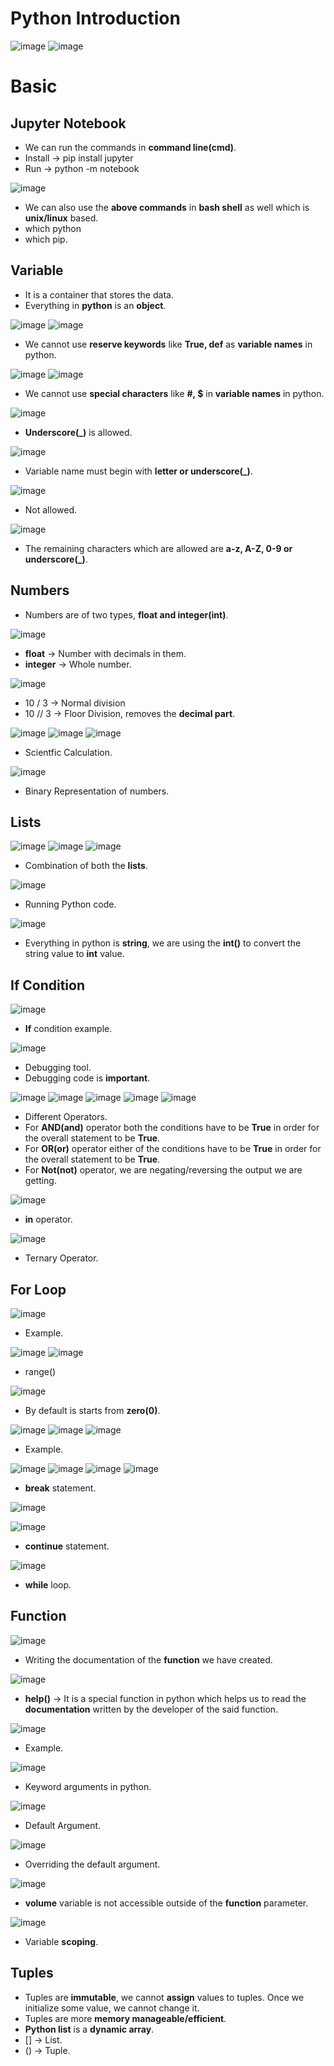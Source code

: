 # Python Introduction

![image](https://github.com/arghanath007/Python/assets/54589605/51d61758-e1b6-40c3-9842-2403cdcc7ba3)
![image](https://github.com/arghanath007/Python/assets/54589605/da2a02c2-6083-4ed4-a647-7a0f0824b315)

# Basic

## Jupyter Notebook

* We can run the commands in **command line(cmd)**.
* Install -> pip install jupyter
* Run -> python -m notebook

![image](https://github.com/arghanath007/Python/assets/54589605/294d496e-5537-45a6-8af0-c0ecffe14694)

* We can also use the **above commands** in **bash shell** as well which is **unix/linux** based.
* which python
* which pip.

## Variable

* It is a container that stores the data.
* Everything in **python** is an **object**.

![image](https://github.com/arghanath007/Python/assets/54589605/0c1e912e-66fc-49a9-999a-12a43452d6b2)
![image](https://github.com/arghanath007/Python/assets/54589605/bd703949-4875-4e16-90a7-0400c431cba0)

* We cannot use **reserve keywords** like **True, def** as **variable names** in python. 

![image](https://github.com/arghanath007/Python/assets/54589605/4e577654-e579-4011-8e7c-e76e978f19dc)
![image](https://github.com/arghanath007/Python/assets/54589605/216d3911-e5ec-45ab-a951-f2580bdc9780)

* We cannot use **special characters** like **#, $** in **variable names** in python. 

![image](https://github.com/arghanath007/Python/assets/54589605/49d0e91a-848b-4108-b5cf-806f46226f22)

* **Underscore(_)** is allowed.

![image](https://github.com/arghanath007/Python/assets/54589605/cd395f1f-b1b3-4ffe-bde7-e2754ea8a424)

* Variable name must begin with **letter or underscore(_)**.

![image](https://github.com/arghanath007/Python/assets/54589605/d84882dd-b60b-41df-a3b8-74923cd2df69)

* Not allowed.

![image](https://github.com/arghanath007/Python/assets/54589605/d8f0aa96-aa26-40e1-9f07-ded92a40cc71)

* The remaining characters which are allowed are **a-z, A-Z, 0-9 or underscore(_)**. 

## Numbers

* Numbers are of two types, **float and integer(int)**.

![image](https://github.com/arghanath007/Python/assets/54589605/5279a0a5-9794-4aee-a16c-2fc397167e89)

* **float** -> Number with decimals in them.
* **integer** -> Whole number.

![image](https://github.com/arghanath007/Python/assets/54589605/d6e3830c-5faa-42ba-ac39-94f451b866fd)

* 10 / 3 -> Normal division
* 10 // 3 -> Floor Division, removes the **decimal part**. 

![image](https://github.com/arghanath007/Python/assets/54589605/f590d7c1-e5c7-4537-ae33-5f5c7fdaed3b)
![image](https://github.com/arghanath007/Python/assets/54589605/98af1f2f-232a-4d5f-ad9a-d4d3896061a4)
![image](https://github.com/arghanath007/Python/assets/54589605/89055766-3038-4b37-901b-ed4caf12e0dc)

* Scientfic Calculation.

![image](https://github.com/arghanath007/Python/assets/54589605/cf6302a2-b336-4179-a12a-ca09b9c412ff)

* Binary Representation of numbers.

## Lists

![image](https://github.com/arghanath007/Python/assets/54589605/27a12af7-e2b8-485b-a2e7-e23bd597790a)
![image](https://github.com/arghanath007/Python/assets/54589605/85c529c3-b608-413d-80d7-369a95014659)
![image](https://github.com/arghanath007/Python/assets/54589605/9568ef9e-e4ab-4b80-9f84-004fc9f45d65)

* Combination of both the **lists**.

![image](https://github.com/arghanath007/Python/assets/54589605/f59d9239-455c-441b-b5ca-2058834c785b)

* Running Python code.

![image](https://github.com/arghanath007/Python/assets/54589605/2d183719-84e1-4f2a-a356-e945114621e1)

* Everything in python is **string**, we are using the **int()** to convert the string value to **int** value.

## If Condition

![image](https://github.com/arghanath007/Python/assets/54589605/ce62947a-eeaa-469d-8697-d1463b32b7ef)

* **If** condition example.

![image](https://github.com/arghanath007/Python/assets/54589605/d48f4dc0-b84a-4f86-941e-36029faca3b5)

* Debugging tool.
* Debugging code is **important**.

![image](https://github.com/arghanath007/Python/assets/54589605/10bcf9c1-d802-452e-aab9-848a06727504)
![image](https://github.com/arghanath007/Python/assets/54589605/654e4e98-4e8c-4c80-a675-a728d79884b8)
![image](https://github.com/arghanath007/Python/assets/54589605/e87409af-35ee-43bf-9335-9e724ae4d1e3)
![image](https://github.com/arghanath007/Python/assets/54589605/231d6bfc-bd94-40af-945d-44fe4c6d1a5e)
![image](https://github.com/arghanath007/Python/assets/54589605/2e1b88ec-05c6-4e7c-91cf-c7f24ec910bc)

* Different Operators.
* For **AND(and)** operator both the conditions have to be **True** in order for the overall statement to be **True**.
* For **OR(or)** operator either of the conditions have to be **True** in order for the overall statement to be **True**.
* For **Not(not)** operator, we are negating/reversing the output we are getting.

![image](https://github.com/arghanath007/Python/assets/54589605/bce87bf5-d7df-4e70-af1b-928a89285957)

* **in** operator.

![image](https://github.com/arghanath007/Python/assets/54589605/bdbdb32e-9acc-4d5c-9b74-6174c6573c5c)

* Ternary Operator.

## For Loop

![image](https://github.com/arghanath007/Python/assets/54589605/610539e7-0954-4384-9f49-58a267b8884d)

* Example.

![image](https://github.com/arghanath007/Python/assets/54589605/5315e96f-7caf-453a-a6d0-2b8e28a1557c)
![image](https://github.com/arghanath007/Python/assets/54589605/b17d3214-fc54-4170-b169-edd377a7cfa1)

* range()

![image](https://github.com/arghanath007/Python/assets/54589605/2005cb7b-eb4a-4ce6-8a33-ae919888cc4b)

* By default is starts from **zero(0)**.

![image](https://github.com/arghanath007/Python/assets/54589605/3d5241f2-6a11-449f-b270-af0b1b4cef6a)
![image](https://github.com/arghanath007/Python/assets/54589605/6bdf3023-43e5-4f7e-a854-e00591c58321)
![image](https://github.com/arghanath007/Python/assets/54589605/df002400-21c8-47be-a382-86252b3e8f06)

* Example.

![image](https://github.com/arghanath007/Python/assets/54589605/ef815bb7-3120-4ecc-a7bf-fe2adbc4435f)
![image](https://github.com/arghanath007/Python/assets/54589605/d1f37f46-6cfa-4117-bbe5-54708f5aa004)
![image](https://github.com/arghanath007/Python/assets/54589605/60de0c25-c101-4ce2-b753-6f01a158cf44)
![image](https://github.com/arghanath007/Python/assets/54589605/ff503a04-692f-4333-8786-1f8348e877ec)

* **break** statement.

![image](https://github.com/arghanath007/Python/assets/54589605/b48109bd-d63f-4a93-951d-bbc1642cbdb7)

![image](https://github.com/arghanath007/Python/assets/54589605/12d19ab6-61ee-4fc6-9045-44a39b26305d)

* **continue** statement.

![image](https://github.com/arghanath007/Python/assets/54589605/2901ee06-0679-4e98-9253-fed261d0cc7d)

* **while** loop.

## Function

![image](https://github.com/arghanath007/Python/assets/54589605/0f98815b-7f7c-4c03-ace7-305082d99ae3)

* Writing the documentation of the **function** we have created.

![image](https://github.com/arghanath007/Python/assets/54589605/f481413b-0e33-49f0-a675-e854bd33ebcc)

* **help()** -> It is a special function in python which helps us to read the **documentation** written by the developer of the said function.

![image](https://github.com/arghanath007/Python/assets/54589605/45d0302b-cccc-4ea5-b54a-ff1572f4ed08)

* Example.

![image](https://github.com/arghanath007/Python/assets/54589605/7428a8bb-54d0-49d7-89ac-7c33b9b64287)

* Keyword arguments in python.

![image](https://github.com/arghanath007/Python/assets/54589605/cb014982-3eb5-4afe-a7ba-fcd5891f978c)

* Default Argument.

![image](https://github.com/arghanath007/Python/assets/54589605/b8602b46-1c51-4acb-99ee-7053d722bf9f)

* Overriding the default argument.

![image](https://github.com/arghanath007/Python/assets/54589605/7aa445a3-b9d3-4761-8274-cc34b847f955)

* **volume** variable is not accessible outside of the **function** parameter.

![image](https://github.com/arghanath007/Python/assets/54589605/864f198c-80ab-4a31-9802-200756fe24a2)

* Variable **scoping**.

## Tuples

* Tuples are **immutable**, we cannot **assign** values to tuples. Once we initialize some value, we cannot change it.
* Tuples are more **memory manageable/efficient**.
* **Python list** is a **dynamic array**.
* [] -> List.
* () -> Tuple.







































